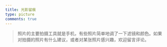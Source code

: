 ```yaml
---
title: 光影留痕
type: picture
comments: true
---
```


> 照片的主要拍摄工具就是手机，有些照片简单地调了一下滤镜和颜色。如果对拍摄的照片有什么建议，或者对某张照片感兴趣，欢迎留言评论。

<div class="ImageGrid"></div>
